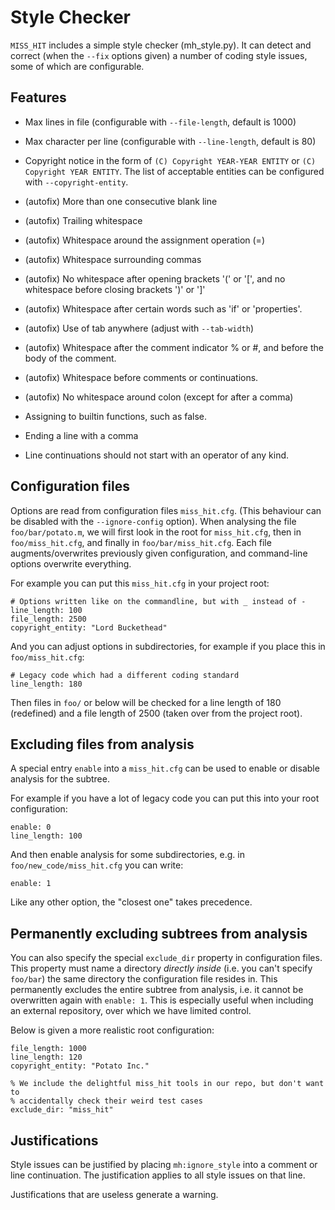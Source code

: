 # Style Checker

`MISS_HIT` includes a simple style checker (mh_style.py). It can
detect and correct (when the `--fix` options given) a number of coding
style issues, some of which are configurable.

## Features

* Max lines in file (configurable with `--file-length`, default is
  1000)

* Max character per line (configurable with `--line-length`, default
  is 80)

* Copyright notice in the form of `(C) Copyright YEAR-YEAR ENTITY` or
  `(C) Copyright YEAR ENTITY`. The list of acceptable entities can be
  configured with `--copyright-entity`.

* (autofix) More than one consecutive blank line

* (autofix) Trailing whitespace

* (autofix) Whitespace around the assignment operation (=)

* (autofix) Whitespace surrounding commas

* (autofix) No whitespace after opening brackets '(' or '[', and no
  whitespace before closing brackets ')' or ']'

* (autofix) Whitespace after certain words such as 'if' or 'properties'.

* (autofix) Use of tab anywhere (adjust with `--tab-width`)

* (autofix) Whitespace after the comment indicator % or #, and before
  the body of the comment.

* (autofix) Whitespace before comments or continuations.

* (autofix) No whitespace around colon (except for after a comma)

* Assigning to builtin functions, such as false.

* Ending a line with a comma

* Line continuations should not start with an operator of any kind.

## Configuration files

Options are read from configuration files `miss_hit.cfg`. (This
behaviour can be disabled with the `--ignore-config` option). When
analysing the file `foo/bar/potato.m`, we will first look in the root
for `miss_hit.cfg`, then in `foo/miss_hit.cfg`, and finally in
`foo/bar/miss_hit.cfg`. Each file augments/overwrites previously given
configuration, and command-line options overwrite everything.

For example you can put this `miss_hit.cfg` in your project root:

```
# Options written like on the commandline, but with _ instead of -
line_length: 100
file_length: 2500
copyright_entity: "Lord Buckethead"
```

And you can adjust options in subdirectories, for example if you place
this in `foo/miss_hit.cfg`:

```
# Legacy code which had a different coding standard
line_length: 180
```

Then files in `foo/` or below will be checked for a line length of 180
(redefined) and a file length of 2500 (taken over from the project
root).

## Excluding files from analysis

A special entry `enable` into a `miss_hit.cfg` can be used to enable
or disable analysis for the subtree.

For example if you have a lot of legacy code you can put this into
your root configuration:

```
enable: 0
line_length: 100
```

And then enable analysis for some subdirectories, e.g. in
`foo/new_code/miss_hit.cfg` you can write:

```
enable: 1
```

Like any other option, the "closest one" takes precedence.

## Permanently excluding subtrees from analysis

You can also specify the special `exclude_dir` property in
configuration files. This property must name a directory *directly
inside* (i.e. you can't specify `foo/bar`) the same directory the
configuration file resides in. This permanently excludes the entire
subtree from analysis, i.e. it cannot be overwritten again with
`enable: 1`. This is especially useful when including an external
repository, over which we have limited control.

Below is given a more realistic root configuration:
```
file_length: 1000
line_length: 120
copyright_entity: "Potato Inc."

% We include the delightful miss_hit tools in our repo, but don't want to
% accidentally check their weird test cases
exclude_dir: "miss_hit"
```

## Justifications

Style issues can be justified by placing `mh:ignore_style` into a
comment or line continuation. The justification applies to all style
issues on that line.

Justifications that are useless generate a warning.

